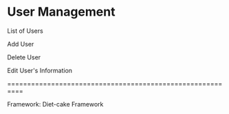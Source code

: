 User Management
==========================================================

List of Users

Add User

Delete User

Edit User's Information

==========================================================

Framework: Diet-cake Framework